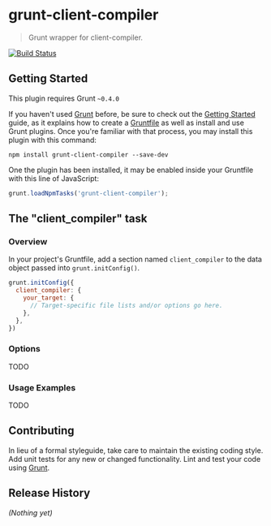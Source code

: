 # grunt-client-compiler

> Grunt wrapper for client-compiler.

[![Build Status](https://travis-ci.org/rubenv/grunt-client-compiler.png?branch=master)](https://travis-ci.org/rubenv/grunt-client-compiler)

## Getting Started
This plugin requires Grunt `~0.4.0`

If you haven't used [Grunt](http://gruntjs.com/) before, be sure to check out the [Getting Started](http://gruntjs.com/getting-started) guide, as it explains how to create a [Gruntfile](http://gruntjs.com/sample-gruntfile) as well as install and use Grunt plugins. Once you're familiar with that process, you may install this plugin with this command:

```shell
npm install grunt-client-compiler --save-dev
```

One the plugin has been installed, it may be enabled inside your Gruntfile with this line of JavaScript:

```js
grunt.loadNpmTasks('grunt-client-compiler');
```

## The "client_compiler" task

### Overview
In your project's Gruntfile, add a section named `client_compiler` to the data object passed into `grunt.initConfig()`.

```js
grunt.initConfig({
  client_compiler: {
    your_target: {
      // Target-specific file lists and/or options go here.
    },
  },
})
```

### Options

TODO

### Usage Examples

TODO

## Contributing
In lieu of a formal styleguide, take care to maintain the existing coding style. Add unit tests for any new or changed functionality. Lint and test your code using [Grunt](http://gruntjs.com/).

## Release History
_(Nothing yet)_
